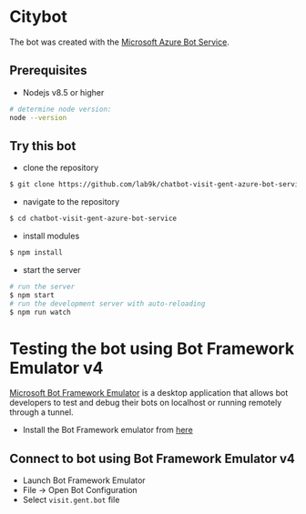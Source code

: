 # Citybot

The bot was created with the [Microsoft Azure Bot Service](https://docs.microsoft.com/en-us/azure/bot-service/?view=azure-bot-service-4.0).

## Prerequisites

* Nodejs v8.5 or higher
```bash
# determine node version:
node --version
```

## Try this bot

* clone the repository
```bash
$ git clone https://github.com/lab9k/chatbot-visit-gent-azure-bot-service.git
```

* navigate to the repository
```bash
$ cd chatbot-visit-gent-azure-bot-service
```

* install modules
```bash
$ npm install
```

* start the server
```bash
# run the server
$ npm start
# run the development server with auto-reloading
$ npm run watch
```

# Testing the bot using Bot Framework Emulator **v4**
[Microsoft Bot Framework Emulator](https://github.com/microsoft/botframework-emulator) is a desktop application that allows bot developers to test and debug their bots on localhost or running remotely through a tunnel.

- Install the Bot Framework emulator from [here](https://github.com/microsoft/botframework-emulator/releases)

## Connect to bot using Bot Framework Emulator **v4**
- Launch Bot Framework Emulator
- File -> Open Bot Configuration
- Select `visit.gent.bot` file
